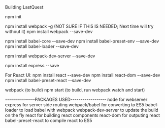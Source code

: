Building LastQuest

npm init

npm install webpack -g (NOT SURE IF THIS IS NEEDED; Next time will try without it)
npm install webpack --save-dev

npm install babel-core --save-dev
npm install babel-preset-env --save-dev
npm install babel-loader --save-dev

npm install webpack-dev-server --save-dev

npm install express --save 

For React UI:
npm install react --save-dev
npm install react-dom --save-dev
npm install babel-preset-react --save-dev


webpack (to build)
npm start (to build, run webpack watch and start)

---------------PACKAGES USED------------------
node for webserver
express for server side routing
webpack/babel for converting to ES5
babel-loader to load babel with webpack
webpack-dev-server to update the build on the fly
react for building react components
react-dom for outputing react 
babel-preset-react to compile react to ES5
